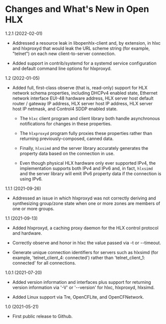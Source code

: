 # Changes and What's New in Open HLX

1.2.1 (2022-02-01)

* Addressed a resource leak in libopenhlx-client and, by extension, in
  hlxc and hlxproxyd that would leak the URL scheme string (for
  example, "telnet") on each new client-to-server connection.

* Added support in contrib/systemd for a systemd service configuration
  and default command line options for hlxproxyd.

1.2 (2022-01-05)

* Added full, first-class observe (that is, read-only) support for HLX
  network schema properties, including DHCPv4 enabled state, Ethernet
  network interface EUI-48 hardware address, HLX server host default
  router / gateway IP address, HLX server host IP address, HLX server
  host IP netmask, and Control4 SDDP enabled state.

  - The `hlxc` client program and client library both handle
    asynchronous notifications for changes in these properties.

  - The `hlxproxyd` program fully proxies these properties rather than
    returning previously-composed, canned data.

  - Finally, `hlxsimd` and the server library accurately generates the
    property data based on the connection in use.

  - Even though physical HLX hardware only ever supported IPv4, the
    implementation supports both IPv4 and IPv6 and, in fact, `hlxsimd`
    and the server library will emit IPv6 property data if the
    connection is using IPv6.

1.1.1 (2021-09-26)

* Addressed an issue in which hlxproxyd was not correctly deriving and
  synthesizing group/zone state when one or more zones are members of
  one or more groups.

1.1 (2021-09-13)

* Added hlxproxyd, a caching proxy daemon for the HLX control
  protocol and hardware.

* Correctly observe and honor in hlxc the value passed via -t
  or --timeout.

* Generate unique connection identifiers for servers such as
  hlxsimd (for example, 'telnet_client_4: connected') rather
  than 'telnet_client_1: connected' for all connections.

1.0.1 (2021-07-20)

* Added version information and interfaces plus support for
  returning version information via '-V' or '--version' for
  hlxc, hlxproxyd, hlxsimd.

* Added Linux support via Tre, OpenCFLite, and OpenCFNetwork.

1.0 (2021-05-21)

* First public release to Github.

